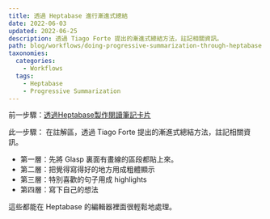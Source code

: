 ```yaml
---
title: 透過 Heptabase 進行漸進式總結
date: 2022-06-03
updated: 2022-06-25
description: 透過 Tiago Forte 提出的漸進式總結方法，註記相關資訊。
path: blog/workflows/doing-progressive-summarization-through-heptabase
taxonomies:
  categories: 
    - Workflows
  tags: 
    - Heptabase
    - Progressive Summarization
---
```



前一步驟：[透過Heptabase製作閱讀筆記卡片](/blog/workflows/create-literature-cards-through-Heptabase)

此一步驟：
在註解區，透過 Tiago Forte 提出的漸進式總結方法，註記相關資訊。

- 第一層：先將 Glasp 裏面有畫線的區段都貼上來。
- 第二層：把覺得寫得好的地方用成粗體顯示
- 第三層：特別喜歡的句子用成 highlights
- 第四層：寫下自己的想法

這些都能在 Heptabase 的編輯器裡面很輕鬆地處理。